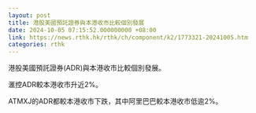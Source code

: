 ```yaml
---
layout: post
title: 港股美國預託證券與本港收市比較個別發展
date: 2024-10-05 07:15:52.000000000 +08:00
link: https://news.rthk.hk/rthk/ch/component/k2/1773321-20241005.htm
categories: rthk
---
```


港股美國預託證券(ADR)與本港收市比較個別發展。

滙控ADR較本港收市升近2%。

ATMXJ的ADR都較本港收市下跌，其中阿里巴巴較本港收市低逾2%。
